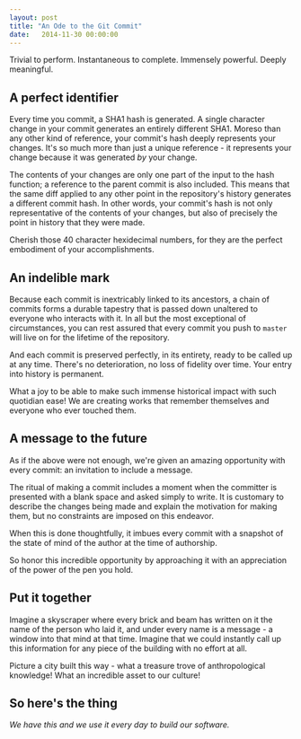```yaml
---
layout: post
title: "An Ode to the Git Commit"
date:   2014-11-30 00:00:00
---
```


Trivial to perform. Instantaneous to complete. Immensely powerful. Deeply
meaningful.

## A perfect identifier

Every time you commit, a SHA1 hash is generated. A single character change in your commit generates an entirely different SHA1. Moreso than any other kind of reference, your commit's hash deeply represents your changes. It's so much more than just a
unique reference - it represents your change because it was generated _by_ your
change.

The contents of your changes are only one part of the input to the hash
function; a reference to the parent commit is also included. This means that
the same diff applied to any other point in the repository's history generates
a different commit hash. In other words, your commit's hash is not only
representative of the contents of your changes, but also of precisely the point
in history that they were made.

Cherish those 40 character hexidecimal numbers, for they are the perfect
embodiment of your accomplishments.

## An indelible mark

Because each commit is inextricably linked to its ancestors, a chain of commits
forms a durable tapestry that is passed down unaltered to everyone who
interacts with it. In all but the most exceptional of circumstances, you can
rest assured that every commit you push to `master` will live on for the
lifetime of the repository.

And each commit is preserved perfectly, in its entirety, ready to be called up
at any time. There's no deterioration, no loss of fidelity over time. Your
entry into history is permanent.

What a joy to be able to make such immense historical impact with such
quotidian ease! We are creating works that remember themselves and everyone who
ever touched them.

## A message to the future

As if the above were not enough, we're given an amazing opportunity with every
commit: an invitation to include a message.

The ritual of making a commit includes a moment when the committer is presented
with a blank space and asked simply to write. It is customary to describe the changes being made and
explain the motivation for making them, but no constraints are imposed
on this endeavor. 

When this is done thoughtfully, it imbues every commit with a snapshot of the
state of mind of the author at the time of authorship.

So honor this incredible opportunity by approaching it with an appreciation of
the power of the pen you hold.

## Put it together

Imagine a skyscraper where every brick and beam has written on it the name of
the person who laid it, and under every name is a message - a window into that
mind at that time.  Imagine that we could instantly call up this information
for any piece of the building with no effort at all.

Picture a city built this way - what a treasure trove of anthropological
knowledge! What an incredible asset to our culture!

## So here's the thing

_We have this and we use it every day to build our software._
